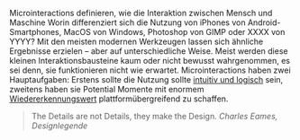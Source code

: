 
Microinteractions definieren, wie die Interaktion zwischen Mensch und Maschine 
Worin differenziert sich die Nutzung von iPhones von Android-Smartphones, MacOS von Windows, Photoshop von GIMP oder XXXX von YYYY? Mit den meisten modernen Werkzeugen lassen sich ähnliche Ergebnisse erzielen – aber auf unterschiedliche Weise. 
Meist werden diese kleinen Interaktionsbausteine kaum oder nicht bewusst wahrgenommen, es sei denn, sie funktionieren nicht wie erwartet. 
Microinteractions haben zwei Hauptaufgaben: Erstens sollte die Nutzung sollte [intuitiv und logisch](/what-are-microinteractions) sein, zweitens haben sie Potential Momente mit enormem [Wiedererkennungswert](/signature-moments) plattformübergreifend zu schaffen.

> The Details are not Details, they make the Design.
> <cite>Charles Eames, Designlegende</cite>